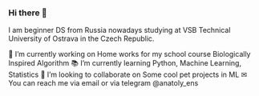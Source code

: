 ### Hi there 👋

I am beginner DS from Russia nowadays studying at VSB Technical University of Ostrava in the Czech Republic.

🔨 I’m currently working on Home works for my school course Biologically Inspired Algorithm
📚 I’m currently learning Python, Machine Learning, Statistics
🤝 I’m looking to collaborate on Some cool pet projects in ML
✉ You can reach me via email or via telegram @anatoly_ens
